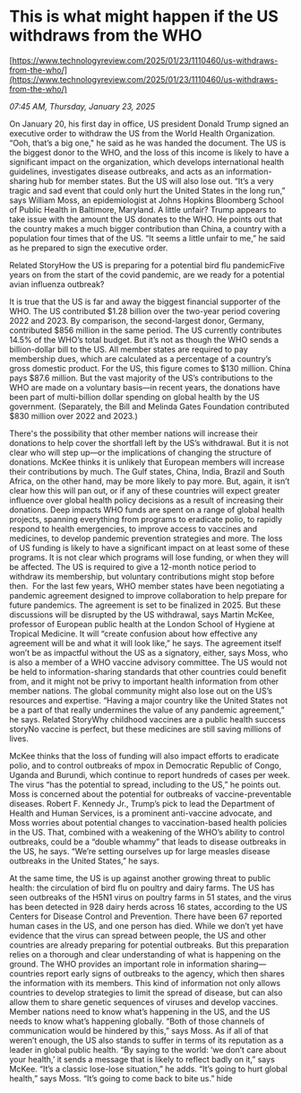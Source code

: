# This is what might happen if the US withdraws from the WHO

[https://www.technologyreview.com/2025/01/23/1110460/us-withdraws-from-the-who/](https://www.technologyreview.com/2025/01/23/1110460/us-withdraws-from-the-who/)

*07:45 AM, Thursday, January 23, 2025*

On January 20, his first day in office, US president Donald Trump signed an executive order to withdraw the US from the World Health Organization. “Ooh, that’s a big one," he said as he was handed the document. The US is the biggest donor to the WHO, and the loss of this income is likely to have a significant impact on the organization, which develops international health guidelines, investigates disease outbreaks, and acts as an information-sharing hub for member states.  But the US will also lose out. “It’s a very tragic and sad event that could only hurt the United States in the long run,” says William Moss, an epidemiologist at Johns Hopkins Bloomberg School of Public Health in Baltimore, Maryland. A little unfair? Trump appears to take issue with the amount the US donates to the WHO. He points out that the country makes a much bigger contribution than China, a country with a population four times that of the US. “It seems a little unfair to me,” he said as he prepared to sign the executive order.

Related StoryHow the US is preparing for a potential bird flu pandemicFive years on from the start of the covid pandemic, are we ready for a potential avian influenza outbreak?

It is true that the US is far and away the biggest financial supporter of the WHO. The US contributed $1.28 billion over the two-year period covering 2022 and 2023. By comparison, the second-largest donor, Germany, contributed $856 million in the same period. The US currently contributes 14.5% of the WHO’s total budget. But it’s not as though the WHO sends a billion-dollar bill to the US. All member states are required to pay membership dues, which are calculated as a percentage of a country’s gross domestic product. For the US, this figure comes to $130 million. China pays $87.6 million. But the vast majority of the US’s contributions to the WHO are made on a voluntary basis—in recent years, the donations have been part of multi-billion dollar spending on global health by the US government. (Separately, the Bill and Melinda Gates Foundation contributed $830 million over 2022 and 2023.)

There's the possibility that other member nations will increase their donations to help cover the shortfall left by the US’s withdrawal. But it is not clear who will step up—or the implications of changing the structure of donations. McKee thinks it is unlikely that European members will increase their contributions by much. The Gulf states, China, India, Brazil and South Africa, on the other hand, may be more likely to pay more. But, again, it isn’t clear how this will pan out, or if any of these countries will expect greater influence over global health policy decisions as a result of increasing their donations. Deep impacts WHO funds are spent on a range of global health projects, spanning everything from programs to eradicate polio, to rapidly respond to health emergencies, to improve access to vaccines and medicines, to develop pandemic prevention strategies and more. The loss of US funding is likely to have a significant impact on at least some of these programs. It is not clear which programs will lose funding, or when they will be affected. The US is required to give a 12-month notice period to withdraw its membership, but voluntary contributions might stop before then.   For the last few years, WHO member states have been negotiating a pandemic agreement designed to improve collaboration to help prepare for future pandemics. The agreement is set to be finalized in 2025. But these discussions will be disrupted by the US withdrawal, says Martin McKee, professor of European public health at the London School of Hygiene at Tropical Medicine. It will “create confusion about how effective any agreement will be and what it will look like,” he says. The agreement itself won’t be as impactful without the US as a signatory, either, says Moss, who is also a member of a WHO vaccine advisory committee. The US would not be held to information-sharing standards that other countries could benefit from, and it might not be privy to important health information from other member nations. The global community might also lose out on the US’s resources and expertise. “Having a major country like the United States not be a part of that really undermines the value of any pandemic agreement,” he says. Related StoryWhy childhood vaccines are a public health success storyNo vaccine is perfect, but these medicines are still saving millions of lives.

McKee thinks that the loss of funding will also impact efforts to eradicate polio, and to control outbreaks of mpox in Democratic Republic of Congo, Uganda and Burundi, which continue to report hundreds of cases per week. The virus “has the potential to spread, including to the US,” he points out. Moss is concerned about the potential for outbreaks of vaccine-preventable diseases. Robert F. Kennedy Jr., Trump’s pick to lead the Department of Health and Human Services, is a prominent anti-vaccine advocate, and Moss worries about potential changes to vaccination-based health policies in the US. That, combined with a weakening of the WHO’s ability to control outbreaks, could be a “double whammy” that leads to disease outbreaks in the US, he says. “We’re setting ourselves up for large measles disease outbreaks in the United States,” he says.

At the same time, the US is up against another growing threat to public health: the circulation of bird flu on poultry and dairy farms. The US has seen outbreaks of the H5N1 virus on poultry farms in 51 states, and the virus has been detected in 928 dairy herds across 16 states, according to the US Centers for Disease Control and Prevention. There have been 67 reported human cases in the US, and one person has died. While we don’t yet have evidence that the virus can spread between people, the US and other countries are already preparing for potential outbreaks. But this preparation relies on a thorough and clear understanding of what is happening on the ground. The WHO provides an important role in information sharing—countries report early signs of outbreaks to the agency, which then shares the information with its members. This kind of information not only allows countries to develop strategies to limit the spread of disease, but can also allow them to share genetic sequences of viruses and develop vaccines. Member nations need to know what’s happening in the US, and the US needs to know what’s happening globally. “Both of those channels of communication would be hindered by this,” says Moss. As if all of that weren’t enough, the US also stands to suffer in terms of its reputation as a leader in global public health. “By saying to the world: ‘we don’t care about your health,’ it sends a message that is likely to reflect badly on it,” says McKee. “It’s a classic lose-lose situation,” he adds. “It’s going to hurt global health,” says Moss. “It’s going to come back to bite us.” hide

